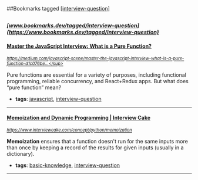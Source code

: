 ##Bookmarks tagged [[interview-question]](https://www.bookmarks.dev?q=[interview-question])

_<sup><sup>[www.bookmarks.dev/tagged/interview-question](https://www.bookmarks.dev/tagged/interview-question)</sup></sup>_
---
#### [Master the JavaScript Interview: What is a Pure Function?](https://medium.com/javascript-scene/master-the-javascript-interview-what-is-a-pure-function-d1c076bec976)
_<sup>https://medium.com/javascript-scene/master-the-javascript-interview-what-is-a-pure-function-d1c076be...</sup>_

Pure functions are essential for a variety of purposes, including functional programming, reliable concurrency, and React+Redux apps. But what does “pure function” mean?
* **tags**: [javascript](../tagged/javascript.md), [interview-question](../tagged/interview-question.md)
---
#### [Memoization and Dynamic Programming | Interview Cake](https://www.interviewcake.com/concept/python/memoization)
_<sup>https://www.interviewcake.com/concept/python/memoization</sup>_

**Memoization** ensures that a function doesn't run for the same inputs more than once by keeping a record of the results for given inputs (usually in a dictionary).


* **tags**: [basic-knowledge](../tagged/basic-knowledge.md), [interview-question](../tagged/interview-question.md)
---
